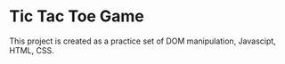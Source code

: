 # Tic Tac Toe Game

This project is created as a practice set of DOM manipulation, Javascipt, HTML, CSS.
